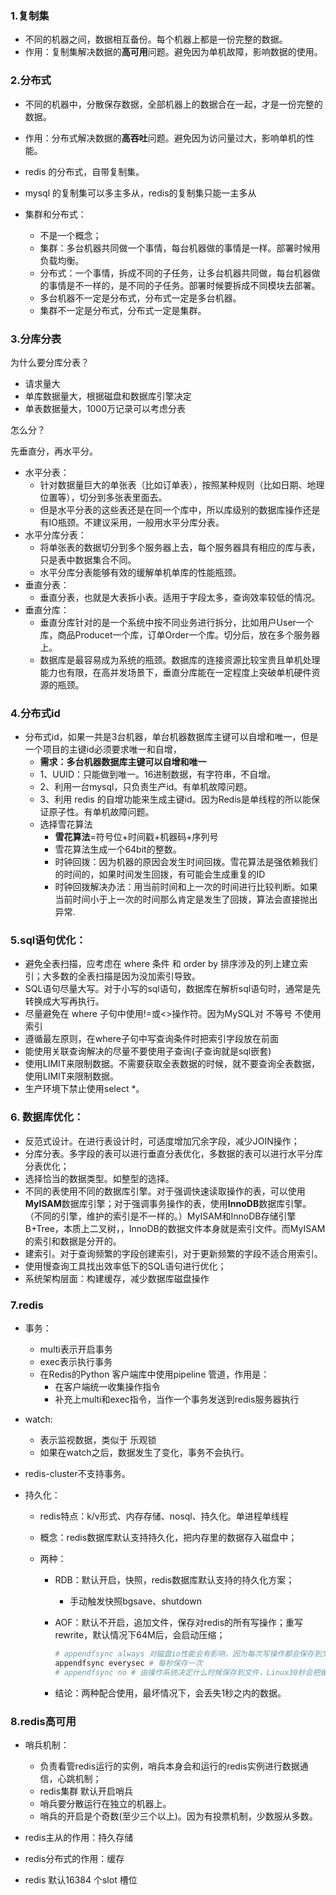 ### 1.复制集

* 不同的机器之间，数据相互备份。每个机器上都是一份完整的数据。
* 作用：复制集解决数据的**高可用**问题。避免因为单机故障，影响数据的使用。

### 2.分布式

* 不同的机器中，分散保存数据，全部机器上的数据合在一起，才是一份完整的数据。
* 作用：分布式解决数据的**高吞吐**问题。避免因为访问量过大，影响单机的性能。
* redis 的分布式，自带复制集。
* mysql 的复制集可以多主多从，redis的复制集只能一主多从



* 集群和分布式：
  * 不是一个概念；
  * 集群：多台机器共同做一个事情，每台机器做的事情是一样。部署时候用负载均衡。
  * 分布式：一个事情，拆成不同的子任务，让多台机器共同做，每台机器做的事情是不一样的，是不同的子任务。部署时候要拆成不同模块去部署。
  * 多台机器不一定是分布式，分布式一定是多台机器。
  * 集群不一定是分布式，分布式一定是集群。

### 3.分库分表

为什么要分库分表？

* 请求量大
* 单库数据量大，根据磁盘和数据库引擎决定
* 单表数据量大，1000万记录可以考虑分表

怎么分？

先垂直分，再水平分。

* 水平分表：
  * 针对数据量巨大的单张表（比如订单表），按照某种规则（比如日期、地理位置等），切分到多张表里面去。
  *  但是水平分表的这些表还是在同一个库中，所以库级别的数据库操作还是有IO瓶颈。不建议采用，一般用水平分库分表。
* 水平分库分表：
  * 将单张表的数据切分到多个服务器上去，每个服务器具有相应的库与表，只是表中数据集合不同。
  * 水平分库分表能够有效的缓解单机单库的性能瓶颈。
* 垂直分表：
  * 垂直分表，也就是大表拆小表。适用于字段太多，查询效率较低的情况。
* 垂直分库：
  * 垂直分库针对的是一个系统中按不同业务进行拆分，比如用户User一个库，商品Producet一个库，订单Order一个库。切分后，放在多个服务器上。
  * 数据库是最容易成为系统的瓶颈。数据库的连接资源比较宝贵且单机处理能力也有限，在高并发场景下，垂直分库能在一定程度上突破单机硬件资源的瓶颈。

### 4.分布式id

* 分布式id，如果一共是3台机器，单台机器数据库主键可以自增和唯一，但是一个项目的主键id必须要求唯一和自增，
  * **需求：多台机器数据库主键可以自增和唯一**
  * 1、UUID：只能做到唯一。16进制数据，有字符串，不自增。
  * 2、利用一台mysql，只负责生产id。有单机故障问题。
  * 3、利用 redis 的自增功能来生成主键id。因为Redis是单线程的所以能保证原子性。有单机故障问题。
  * 选择雪花算法
    * **雪花算法**=符号位+时间戳+机器码+序列号
    * 雪花算法生成一个64bit的整数。
    * 时钟回拨：因为机器的原因会发生时间回拨。雪花算法是强依赖我们的时间的，如果时间发生回拨，有可能会生成重复的ID
    * 时钟回拨解决办法：用当前时间和上一次的时间进行比较判断。如果当前时间小于上一次的时间那么肯定是发生了回拨，算法会直接抛出异常.

### 5.sql语句优化：

* 避免全表扫描，应考虑在 where 条件 和 order by 排序涉及的列上建立索引；大多数的全表扫描是因为没加索引导致。
* SQL语句尽量大写。对于小写的sql语句，数据库在解析sql语句时，通常是先转换成大写再执行。
* 尽量避免在 where 子句中使用!=或<>操作符。因为MySQL对 不等号 不使用索引
* 遵循最左原则，在where子句中写查询条件时把索引字段放在前面
* 能使用关联查询解决的尽量不要使用子查询(子查询就是sql嵌套)
* 使用LIMIT来限制数据。不需要获取全表数据的时候，就不要查询全表数据，使用LIMIT来限制数据。
* 生产环境下禁止使用select *。

### 6. 数据库优化：

- 反范式设计。在进行表设计时，可适度增加冗余字段，减少JOIN操作；
- 分库分表。多字段的表可以进行垂直分表优化，多数据的表可以进行水平分库分表优化；
- 选择恰当的数据类型。如整型的选择。
- 不同的表使用不同的数据库引擎。对于强调快速读取操作的表，可以使用**MyISAM**数据库引擎；对于强调事务操作的表，使用**InnoDB**数据库引擎。
  （不同的引擎，维护的索引是不一样的。）MyISAM和InnoDB存储引擎B+Tree，本质上二叉树，，InnoDB的数据文件本身就是索引文件。而MyISAM的索引和数据是分开的。
- 建索引。对于查询频繁的字段创建索引，对于更新频繁的字段不适合用索引。
- 使用慢查询工具找出效率低下的SQL语句进行优化；
- 系统架构层面：构建缓存，减少数据库磁盘操作

### 7.redis

* 事务：
  * multi表示开启事务
  * exec表示执行事务
  * 在Redis的Python 客户端库中使用pipeline 管道，作用是：
    - 在客户端统一收集操作指令
    - 补充上multi和exec指令，当作一个事务发送到redis服务器执行

* watch:

  * 表示监视数据，类似于 乐观锁
  * 如果在watch之后，数据发生了变化，事务不会执行。

* redis-cluster不支持事务。

* 持久化：

  * redis特点：k/v形式、内存存储、nosql、持久化。单进程单线程
  * 概念：redis数据库默认支持持久化，把内存里的数据存入磁盘中；

  * 两种：

    * RDB：默认开启，快照，redis数据库默认支持的持久化方案；

      * 手动触发快照bgsave、shutdown

    * AOF：默认不开启，追加文件，保存对redis的所有写操作；重写rewrite，默认情况下64M后，会启动压缩；

      ~~~python
      # appendfsync always 对磁盘io性能会有影响，因为每次写操作都会保存到文件中
      appendfsync everysec # 每秒保存一次
      # appendfsync no # 由操作系统决定什么时候保存到文件，Linux30秒会把缓存写入文件。
      ~~~

    * 结论：两种配合使用，最坏情况下，会丢失1秒之内的数据。

### 8.redis高可用

* 哨兵机制：
  * 负责看管redis运行的实例，哨兵本身会和运行的redis实例进行数据通信，心跳机制；
  * redis集群 默认开启哨兵
  * 哨兵要分散运行在独立的机器上。
  * 哨兵的开启是个奇数(至少三个以上)。因为有投票机制，少数服从多数。



* redis主从的作用：持久存储
* redis分布式的作用：缓存
* redis 默认16384 个slot 槽位



